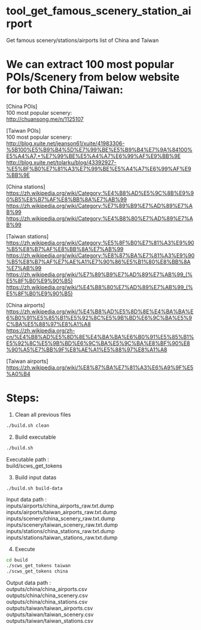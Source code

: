 # tool_get_famous_scenery_station_airport
Get famous scenery/stations/airports list of China and Taiwan

# We can extract 100 most popular POIs/Scenery from below website for both China/Taiwan:
[China POIs]  
100 most popular scenery:  
http://chuansong.me/n/1125107  
  
[Taiwan POIs]  
100 most popular scenery:  
http://blog.xuite.net/jeanson61/xuite/41983306-%5B100%E5%B9%B4%5D%E7%99%BE%E5%B9%B4%E7%9A%84100%E5%A4%A7,+%E7%99%BE%E5%A4%A7%E6%99%AF%E9%BB%9E  
http://blog.xuite.net/tolarku/blog/43392927-%E5%8F%B0%E7%81%A3%E7%99%BE%E5%A4%A7%E6%99%AF%E9%BB%9E  
  
[China stations]  
https://zh.wikipedia.org/wiki/Category:%E4%B8%AD%E5%9C%8B%E9%90%B5%E8%B7%AF%E8%BB%8A%E7%AB%99  
https://zh.wikipedia.org/wiki/Category:%E7%89%B9%E7%AD%89%E7%AB%99  
https://zh.wikipedia.org/wiki/Category:%E4%B8%80%E7%AD%89%E7%AB%99  
  
[Taiwan stations]  
https://zh.wikipedia.org/wiki/Category:%E5%8F%B0%E7%81%A3%E9%90%B5%E8%B7%AF%E8%BB%8A%E7%AB%99  
https://zh.wikipedia.org/wiki/Category:%E8%87%BA%E7%81%A3%E9%90%B5%E8%B7%AF%E7%AE%A1%E7%90%86%E5%B1%80%E8%BB%8A%E7%AB%99  
https://zh.wikipedia.org/wiki/%E7%89%B9%E7%AD%89%E7%AB%99_(%E5%8F%B0%E9%90%B5)  
https://zh.wikipedia.org/wiki/%E4%B8%80%E7%AD%89%E7%AB%99_(%E5%8F%B0%E9%90%B5)  
  
[China airports]  
https://zh.wikipedia.org/wiki/%E4%B8%AD%E5%8D%8E%E4%BA%BA%E6%B0%91%E5%85%B1%E5%92%8C%E5%9B%BD%E6%9C%BA%E5%9C%BA%E5%88%97%E8%A1%A8  
https://zh.wikipedia.org/zh-cn/%E4%B8%AD%E5%8D%8E%E4%BA%BA%E6%B0%91%E5%85%B1%E5%92%8C%E5%9B%BD%E6%9C%BA%E5%9C%BA%E8%BF%90%E8%90%A5%E7%BB%9F%E8%AE%A1%E5%88%97%E8%A1%A8  
  
[Taiwan airports]  
https://zh.wikipedia.org/wiki/%E8%87%BA%E7%81%A3%E6%A9%9F%E5%A0%B4  

# Steps:
1. Clean all previous files  
```sh
./build.sh clean
```
2. Build executable  
```sh
./build.sh
```
Executable path :  
build/scws_get_tokens  

3. Build input datas  
```sh
./build.sh build-data
```
Input data path :  
inputs/airports/china_airports_raw.txt.dump  
inputs/airports/taiwan_airports_raw.txt.dump  
inputs/scenery/china_scenery_raw.txt.dump  
inputs/scenery/taiwan_scenery_raw.txt.dump  
inputs/stations/china_stations_raw.txt.dump  
inputs/stations/taiwan_stations_raw.txt.dump  

4. Execute
```sh
cd build
./scws_get_tokens taiwan
./scws_get_tokens china
```
Output data path :  
outputs/china/china_airports.csv  
outputs/china/china_scenery.csv  
outputs/china/china_stations.csv  
outputs/taiwan/taiwan_airports.csv  
outputs/taiwan/taiwan_scenery.csv  
outputs/taiwan/taiwan_stations.csv  

